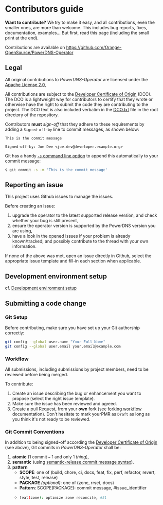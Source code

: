 # Contributors guide

**Want to contribute?**
We try to make it easy, and all contributions, even the smaller ones, are more than welcome.
This includes bug reports, fixes, documentation, examples...
But first, read this page (including the small print at the end).

Contributions are available on https://github.com/Orange-OpenSource/PowerDNS-Operator

## Legal

All original contributions to _PowerDNS-Operator_ are licensed under the
[Apache License 2.0](https://spdx.org/licenses/Apache-2.0.html),

All contributions are subject to the [Developer Certificate of Origin](https://developercertificate.org/) (DCO).
The DCO is a lightweight way for contributors to certify that they wrote or otherwise have the right to submit the code they are contributing to the project.
The DCO text is also included verbatim in the [DCO.txt](DCO.txt) file in the root directory of the repository.

Contributors **must** _sign-off_ that they adhere to these requirements by adding a `Signed-off-by` line to commit messages, as shown below:

```text
This is the commit message

Signed-off-by: Joe Dev <joe.dev@developer.example.org>
```

Git has a handy [`-s` command line option](https://git-scm.com/docs/git-commit#Documentation/git-commit.txt---signoff) to append this automatically to your commit message:

```bash
$ git commit -s -m 'This is the commit message'
```

## Reporting an issue

This project uses Github issues to manage the issues.

Before creating an issue:

1. upgrade the operator to the latest supported release version, and check whether your bug is still present,
2. ensure the operator version is supported by the PowerDNS version you are using,
3. have a look in the opened issues if your problem is already known/tracked, and possibly contribute to the thread with your own information.

If none of the above was met, open an issue directly in Github, select the appropriate issue template and fill-in each section when applicable.

## Development environment setup
cf. [Development environment setup](./DEV_SETUP.md)

## Submitting a code change

### Git Setup

Before contributing, make sure you have set up your Git authorship correctly:

```bash
git config --global user.name "Your Full Name"
git config --global user.email your.email@example.com
```

### Workflow

All submissions, including submissions by project members, need to be reviewed before being merged.

To contribute:

1. Create an issue describing the bug or enhancement you want to propose (select the right issue template).
2. Make sure the issue has been reviewed and agreed.
3. Create a pull Request, from your **own** fork (see [forking workflow](https://docs.github.com/en/get-started/quickstart/fork-a-repo) documentation).
   Don't hesitate to mark yourPMR as `Draft` as long as you think it's not ready to be reviewed.

### Git Commit Conventions

In addition to being signed-off according the [Developer Certificate of Origin](https://developercertificate.org/) (see above),
Git commits in _PowerDNS-Operator_ shall be:

1. **atomic** (1 commit `=` 1 and only 1 _thing_),
2. **semantic** (using [semantic-release commit message syntax](https://semantic-release.gitbook.io/semantic-release/#commit-message-format)).
3. **pattern**
   - **SCOPE**: one of (build, chore, ci, docs, feat, fix, perf, refactor, revert, style, test, release)
   - **PACKAGE** _(optional)_: one of (zone, rrset, docs)
   - **Pattern**: SCOPE(PACKAGE): commit message, #issue_identifier
   - ```bash
     feat(zone): optimize zone reconcile, #51
     ```